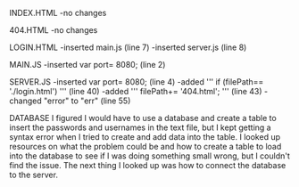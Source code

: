 INDEX.HTML
-no changes

404.HTML
-no changes

LOGIN.HTML
-inserted main.js (line 7)
-inserted server.js (line 8)

MAIN.JS
-inserted var port= 8080; (line 2)

SERVER.JS
-inserted var port= 8080; (line 4)
-added ''' if (filePath== './login.html') ''' (line 40)
-added ''' filePath+= '404.html'; ''' (line 43)
-changed "error" to "err" (line 55)

DATABASE
	I figured I would have to use a database and create a table to insert the
passwords and usernames in the text file, but I kept getting a syntax error when I tried to 
create and add data into the table. I looked up resources on what the problem could be and 
how to create a table to load into the database to see if I was doing something small wrong,
but I couldn't find the issue. The next thing I looked up was how to connect the database to
the server.